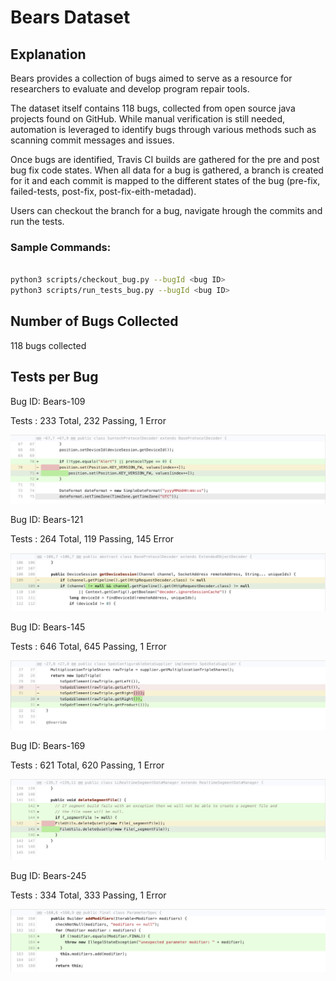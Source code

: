 # Bears Dataset

## Explanation

Bears provides a collection of bugs aimed to serve as a resource for 
researchers to evaluate and develop program repair tools. 

The dataset itself contains 118 bugs, collected from open source java projects found
on GitHub. While manual verification is still needed, automation is leveraged to identify bugs
through various methods such as scanning commit messages and issues.

Once bugs are identified, Travis CI builds are gathered for the pre and post bug fix code states.
When all data for a bug is gathered, a branch is created for it and each commit is mapped to the different
states of the bug (pre-fix, failed-tests, post-fix, post-fix-eith-metadad).

Users can checkout the branch for a bug, navigate hrough the commits and run the tests.

### Sample Commands:

```sh

python3 scripts/checkout_bug.py --bugId <bug ID>
python3 scripts/run_tests_bug.py --bugId <bug ID>

```


## Number of Bugs Collected

118 bugs collected

## Tests per Bug

Bug ID: Bears-109

Tests : 233 Total, 232 Passing, 1 Error

![alt text](https://github.com/ShreyaChaudhary1211/CS527-Project/blob/main/images/Bears-109.png)



Bug ID: Bears-121

Tests : 264 Total, 119 Passing, 145 Error

![alt text](https://github.com/ShreyaChaudhary1211/CS527-Project/blob/main/images/Bears-121.png)


Bug ID: Bears-145

Tests : 646 Total, 645 Passing, 1 Error

![alt text](https://github.com/ShreyaChaudhary1211/CS527-Project/blob/main/images/Bears-145.png)



Bug ID: Bears-169

Tests : 621 Total, 620 Passing, 1 Error

![alt text](https://github.com/ShreyaChaudhary1211/CS527-Project/blob/main/images/Bears-169.png)




Bug ID: Bears-245

Tests : 334 Total, 333 Passing, 1 Error

![alt text](https://github.com/ShreyaChaudhary1211/CS527-Project/blob/main/images/Bears-245.png)


